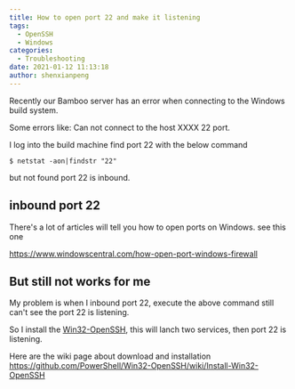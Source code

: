 ```yaml
---
title: How to open port 22 and make it listening 
tags:
  - OpenSSH
  - Windows
categories:
  - Troubleshooting
date: 2021-01-12 11:13:18
author: shenxianpeng
---
```


Recently our Bamboo server has an error when connecting to the Windows build system.

Some errors like: Can not connect to the host XXXX 22 port.

I log into the build machine find port 22 with the below command

```
$ netstat -aon|findstr "22"
```

but not found port 22 is inbound.

## inbound port 22

There's a lot of articles will tell you how to open ports on Windows. see this one

https://www.windowscentral.com/how-open-port-windows-firewall

## But still not works for me

My problem is when I inbound port 22, execute the above command still can't see the port 22 is listening.

So I install the [Win32-OpenSSH](https://github.com/PowerShell/Win32-OpenSSH), this will lanch two services, then port 22 is listening.

Here are the wiki page about download and installation https://github.com/PowerShell/Win32-OpenSSH/wiki/Install-Win32-OpenSSH
